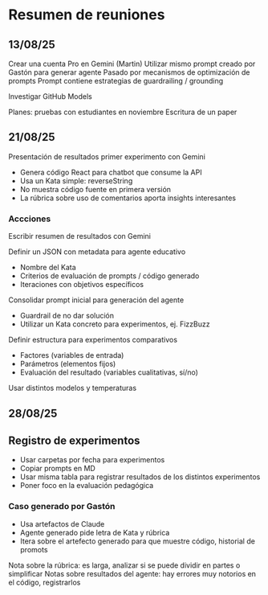 # Resumen de reuniones


## 13/08/25

Crear una cuenta Pro en Gemini (Martin)
Utilizar mismo prompt creado por Gastón para generar agente
Pasado por mecanismos de optimización de prompts
Prompt contiene estrategias de guardrailing / grounding

Investigar GitHub Models

Planes: pruebas con estudiantes en noviembre
Escritura de un paper


## 21/08/25

Presentación de resultados primer experimento con Gemini
- Genera código React para chatbot que consume la API
- Usa un Kata simple: reverseString
- No muestra código fuente en primera versión
- La rúbrica sobre uso de comentarios aporta insights interesantes

### Accciones

Escribir resumen de resultados con Gemini

Definir un JSON con metadata para agente educativo
- Nombre del Kata
- Criterios de evaluación de prompts / código generado
- Iteraciones con objetivos específicos

Consolidar prompt inicial para generación del agente
- Guardrail de no dar solución
- Utilizar un Kata concreto para experimentos, ej. FizzBuzz

Definir estructura para experimentos comparativos
- Factores (variables de entrada)
- Parámetros (elementos fijos)
- Evaluación del resultado (variables cualitativas, sí/no)

Usar distintos modelos y temperaturas

## 28/08/25

## Registro de experimentos
- Usar carpetas por fecha para experimentos
- Copiar prompts en MD
- Usar misma tabla para registrar resultados de los distintos experimentos
- Poner foco en la evaluación pedagógica

### Caso generado por Gastón
- Usa artefactos de Claude
- Agente generado pide letra de Kata y rúbrica
- Itera sobre el artefecto generado para que muestre código, historial de promots

Nota sobre la rúbrica: es larga, analizar si se puede dividir en partes o simplificar
Notas sobre resultados del agente: hay errores muy notorios en el código, registrarlos


